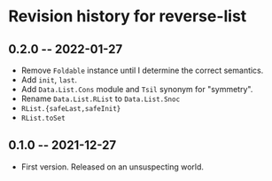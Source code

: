 # Revision history for reverse-list

## 0.2.0 -- 2022-01-27

* Remove `Foldable` instance until I determine the correct semantics.
* Add `init`, `last`.
* Add `Data.List.Cons` module and `Tsil` synonym for "symmetry".
* Rename `Data.List.RList` to `Data.List.Snoc`
* `RList.{safeLast,safeInit}`
* `RList.toSet`

## 0.1.0 -- 2021-12-27

* First version. Released on an unsuspecting world.
